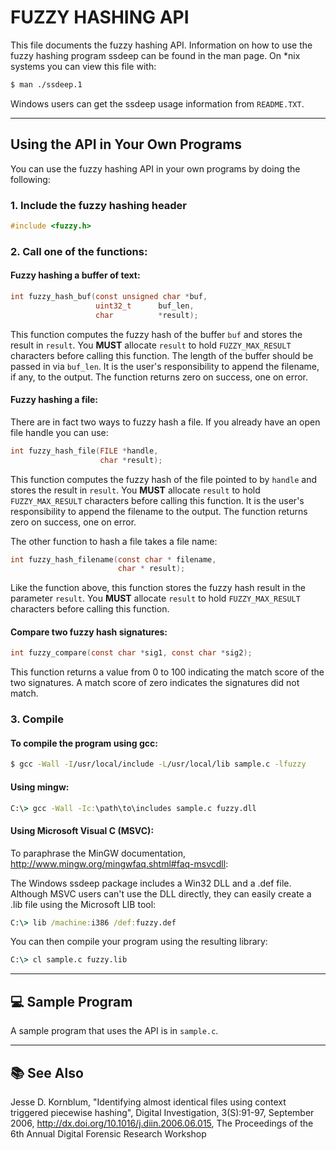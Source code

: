 # FUZZY HASHING API

This file documents the fuzzy hashing API. Information on how to use the fuzzy hashing program ssdeep can be found in the man page. On *nix systems you can view this file with:

```bash
$ man ./ssdeep.1
```

Windows users can get the ssdeep usage information from `README.TXT`.

---

## Using the API in Your Own Programs

You can use the fuzzy hashing API in your own programs by doing the following:

### 1. Include the fuzzy hashing header

```c
#include <fuzzy.h>
```

### 2. Call one of the functions:

#### Fuzzy hashing a buffer of text:

```c
int fuzzy_hash_buf(const unsigned char *buf,
                   uint32_t      buf_len,
                   char          *result);
```

This function computes the fuzzy hash of the buffer `buf` and stores the result in `result`. You **MUST** allocate `result` to hold `FUZZY_MAX_RESULT` characters before calling this function. The length of the buffer should be passed in via `buf_len`. It is the user's responsibility to append the filename, if any, to the output. The function returns zero on success, one on error.

#### Fuzzy hashing a file:

There are in fact two ways to fuzzy hash a file. If you already have an open file handle you can use:

```c
int fuzzy_hash_file(FILE *handle,
                    char *result);
```

This function computes the fuzzy hash of the file pointed to by `handle` and stores the result in `result`. You **MUST** allocate `result` to hold `FUZZY_MAX_RESULT` characters before calling this function. It is the user's responsibility to append the filename to the output. The function returns zero on success, one on error.

The other function to hash a file takes a file name:

```c
int fuzzy_hash_filename(const char * filename,
                        char * result);
```

Like the function above, this function stores the fuzzy hash result in the parameter `result`. You **MUST** allocate `result` to hold `FUZZY_MAX_RESULT` characters before calling this function.

#### Compare two fuzzy hash signatures:

```c
int fuzzy_compare(const char *sig1, const char *sig2);
```

This function returns a value from 0 to 100 indicating the match score of the two signatures. A match score of zero indicates the signatures did not match.

### 3. Compile

#### To compile the program using gcc:

```bash
$ gcc -Wall -I/usr/local/include -L/usr/local/lib sample.c -lfuzzy
```

#### Using mingw:

```cmd
C:\> gcc -Wall -Ic:\path\to\includes sample.c fuzzy.dll
```

#### Using Microsoft Visual C (MSVC):

To paraphrase the MinGW documentation, http://www.mingw.org/mingwfaq.shtml#faq-msvcdll:

The Windows ssdeep package includes a Win32 DLL and a .def file. Although MSVC users can't use the DLL directly, they can easily create a .lib file using the Microsoft LIB tool:

```cmd
C:\> lib /machine:i386 /def:fuzzy.def
```

You can then compile your program using the resulting library:

```cmd
C:\> cl sample.c fuzzy.lib
```

---

## 💻 Sample Program

A sample program that uses the API is in `sample.c`.

---

## 📚 See Also

Jesse D. Kornblum, "Identifying almost identical files using context triggered piecewise hashing", Digital Investigation, 3(S):91-97, September 2006, http://dx.doi.org/10.1016/j.diin.2006.06.015, The Proceedings of the 6th Annual Digital Forensic Research Workshop